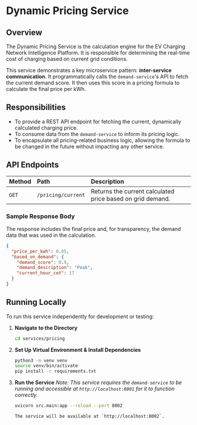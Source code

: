 
# Dynamic Pricing Service

## Overview

The Dynamic Pricing Service is the calculation engine for the EV Charging Network Intelligence Platform. It is responsible for determining the real-time cost of charging based on current grid conditions.

This service demonstrates a key microservice pattern: **inter-service communication**. It programmatically calls the `demand-service`'s API to fetch the current demand score. It then uses this score in a pricing formula to calculate the final price per kWh.

## Responsibilities

* To provide a REST API endpoint for fetching the current, dynamically calculated charging price.
* To consume data from the `demand-service` to inform its pricing logic.
* To encapsulate all pricing-related business logic, allowing the formula to be changed in the future without impacting any other service.

## API Endpoints

| Method | Path                | Description                                                |
| :----- | :------------------ | :--------------------------------------------------------- |
| `GET`  | `/pricing/current`  | Returns the current calculated price based on grid demand. |

### Sample Response Body

The response includes the final price and, for transparency, the demand data that was used in the calculation.

```json
{
  "price_per_kwh": 0.65,
  "based_on_demand": {
    "demand_score": 0.9,
    "demand_description": "Peak",
    "current_hour_cet": 17
  }
}
````

## Running Locally

To run this service independently for development or testing:

1.  **Navigate to the Directory**

    ```bash
    cd services/pricing

2.  **Set Up Virtual Environment & Install Dependencies**

    ```bash
    python3 -m venv venv
    source venv/bin/activate
    pip install -r requirements.txt

3.  **Run the Service**
    *Note: This service requires the `demand-service` to be running and accessible at `http://localhost:8001` for it to function correctly.*

    ```bash
    uvicorn src.main:app --reload --port 8002

    The service will be available at `http://localhost:8002`.

<!-- end list -->
